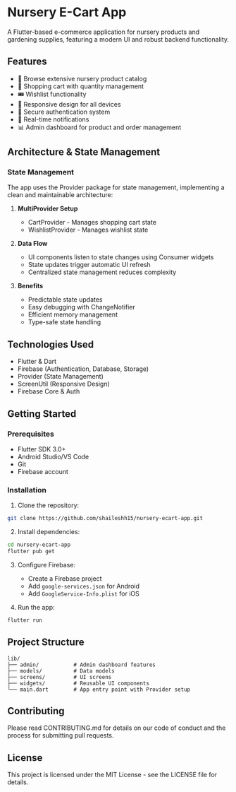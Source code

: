 # Nursery E-Cart App

A Flutter-based e-commerce application for nursery products and gardening supplies, featuring a modern UI and robust backend functionality.

## Features
- 🌱 Browse extensive nursery product catalog
- 🛒 Shopping cart with quantity management
- 🎟️ Wishlist functionality
- 📱 Responsive design for all devices
- 🔐 Secure authentication system
- 🔔 Real-time notifications
- 📊 Admin dashboard for product and order management

## Architecture & State Management

### State Management
The app uses the Provider package for state management, implementing a clean and maintainable architecture:

1. **MultiProvider Setup**
   - CartProvider - Manages shopping cart state
   - WishlistProvider - Manages wishlist state

2. **Data Flow**
   - UI components listen to state changes using Consumer widgets
   - State updates trigger automatic UI refresh
   - Centralized state management reduces complexity

3. **Benefits**
   - Predictable state updates
   - Easy debugging with ChangeNotifier
   - Efficient memory management
   - Type-safe state handling

## Technologies Used
- Flutter & Dart
- Firebase (Authentication, Database, Storage)
- Provider (State Management)
- ScreenUtil (Responsive Design)
- Firebase Core & Auth

## Getting Started

### Prerequisites
- Flutter SDK 3.0+
- Android Studio/VS Code
- Git
- Firebase account

### Installation
1. Clone the repository:
```bash
git clone https://github.com/shaileshh15/nursery-ecart-app.git
```

2. Install dependencies:
```bash
cd nursery-ecart-app
flutter pub get
```

3. Configure Firebase:
   - Create a Firebase project
   - Add `google-services.json` for Android
   - Add `GoogleService-Info.plist` for iOS

4. Run the app:
```bash
flutter run
```

## Project Structure

```
lib/
├── admin/           # Admin dashboard features
├── models/          # Data models
├── screens/         # UI screens
├── widgets/         # Reusable UI components
└── main.dart        # App entry point with Provider setup
```

## Contributing
Please read CONTRIBUTING.md for details on our code of conduct and the process for submitting pull requests.

## License
This project is licensed under the MIT License - see the LICENSE file for details.

